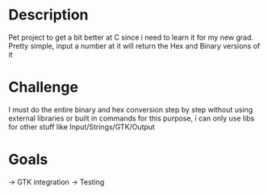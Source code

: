 # Description
Pet project to get a bit better at C since i need to learn it for my new grad. Pretty simple, input a number at it will return the Hex and Binary versions of it 

# Challenge
I must do the entire binary and hex conversion step by step without using external libraries or built in commands for this purpose, i can only use libs for other stuff like Input/Strings/GTK/Output 

# Goals
-> GTK integration
-> Testing

